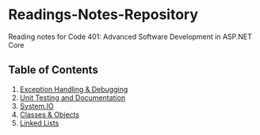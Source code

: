 # Readings-Notes-Repository
Reading notes for Code 401: Advanced Software Development in ASP.NET Core 

##  Table of Contents

1. [Exception Handling & Debugging](https://github.com/NaamaBarIlan/Readings-Notes-Repository/blob/master/ExceptionHandling.md)
2. [Unit Testing and Documentation](https://github.com/NaamaBarIlan/Readings-Notes-Repository/blob/master/UnitTests.md)
3. [System.IO](https://github.com/NaamaBarIlan/Readings-Notes-Repository/blob/master/SystemIO.md)
4. [Classes & Objects](https://github.com/NaamaBarIlan/Readings-Notes-Repository/blob/master/ClassesAndObjects.md)
5. [Linked Lists]()
